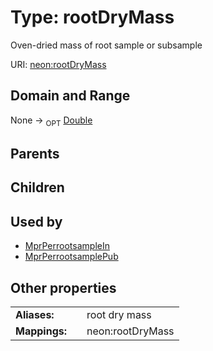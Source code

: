 
# Type: rootDryMass


Oven-dried mass of root sample or subsample

URI: [neon:rootDryMass](https://data.neonscience.org/rootDryMass)


## Domain and Range

None ->  <sub>OPT</sub> [Double](types/Double.md)

## Parents


## Children


## Used by

 * [MprPerrootsampleIn](MprPerrootsampleIn.md)
 * [MprPerrootsamplePub](MprPerrootsamplePub.md)

## Other properties

|  |  |  |
| --- | --- | --- |
| **Aliases:** | | root dry mass |
| **Mappings:** | | neon:rootDryMass |


